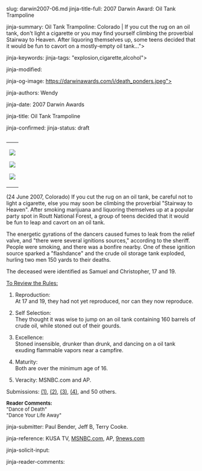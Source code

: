 slug: darwin2007-06.md
jinja-title-full: 2007 Darwin Award: Oil Tank Trampoline

jinja-summary: Oil Tank Trampoline: Colorado | If you cut the rug on an oil tank, don't light a cigarette or you may find yourself climbing the proverbial Stairway to Heaven.	 After liquoring themselves up, some teens decided that it would be fun to cavort on a mostly-empty oil tank...">

jinja-keywords:
jinja-tags: "explosion,cigarette,alcohol">

jinja-modified:

jinja-og-image: https://darwinawards.com/i/death_ponders.jpeg">

jinja-authors: Wendy

jinja-date: 2007 Darwin Awards


jinja-title: Oil Tank Trampoline


jinja-confirmed:
jinja-status: draft
<TABLE border=0 align=right><TR><TD align=center>

<A href="/cgi/search.pl?keywords=category%3Dalcohol&swishindex=stories.data&show_description=yes&maxdisplay=10&maxresults=50"><IMG src="/i/icon/beer.gif" border=0></A>

<A href="/cgi/search.pl?keywords=category%3Dcigarette&swishindex=stories.data&show_description=yes&maxdisplay=10&maxresults=50"><IMG src="/i/icon/joint.png" border=0></A>

<A href="/cgi/search.pl?keywords=category%3Dexplosion&swishindex=stories.data&show_description=yes&maxdisplay=10&maxresults=50"><IMG src="/i/icon/bomb.png" border=0></A>

</TD></TR></TABLE>

(24 June 2007, Colorado) If you cut the rug on an oil tank, be careful not
to light a cigarette, else you may soon be climbing the proverbial
"Stairway to Heaven". After smoking marijuana and liquoring themselves up
at a popular party spot in Routt National Forest, a group of teens decided
that it would be fun to leap and cavort on an oil tank.

The energetic gyrations of the dancers caused fumes to leak from the relief
valve, and "there were several ignitions sources," according to the
sheriff. People were smoking, and there was a bonfire nearby.	One of
these ignition source sparked a "flashdance" and the crude oil storage tank
exploded, hurling two men 150 yards to their deaths.

The deceased were identified as Samuel and Christopher, 17 and 19.

<A href="/rules/">To Review the Rules:</A>

1. Reproduction:<BR> At 17 and 19, they had not yet reproduced, nor can
they now reproduce.

2. Self Selection:<BR>
They thought it was wise to jump on an oil tank containing 160
barrels of crude oil, while stoned out of their gourds.

3. Excellence:<BR>
Stoned insensible, drunker than drunk, and dancing
on a oil tank exuding flammable vapors near a campfire.

4. Maturity:<BR>
Both are over the minimum age of 16.

5. Veracity: MSNBC.com and AP.

<!-- Samuel Hedemark, 17, Phippsburg; Christopher Fuller, 19, Yampa -->

Submissions: <A
href="/slush/200706/pending20070625-191210.html">(1)</A>,
<A
href="/slush/200706/pending20070625-111319.html">(2)</A>,
<A href="/reject/200706/pending20070625-091434.html">(3)</A>,
<A href="/slush/200706/pending20070625-140555.html">(4)</A>,
and 50 others.

<FONT size=-1><B>Reader Comments:</B><BR>
"Dance of Death"<BR>
"Dance Your Life Away"
</FONT>
<P align=center>
<!--#include virtual="/inc/votebar_viewvoteonly" -->

jinja-submitter: Paul Bender, Jeff B, Terry Cooke.

jinja-reference: KUSA TV, <A href="http://www.msnbc.msn.com/id/19420694">MSNBC.com</A>, AP, <A href="http://www.9news.com/news/article.aspx?storyid=72589">9news.com</A>

jinja-solicit-input:

jinja-reader-comments:



<!--#include file=nav_2007.html -->


